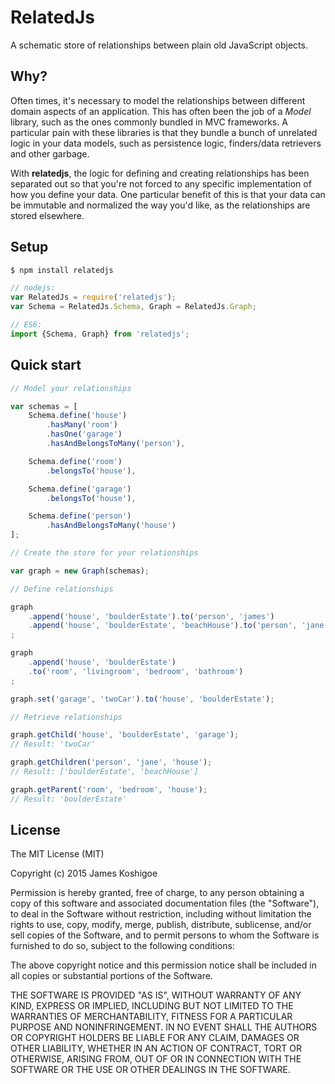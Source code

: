 # RelatedJs

A schematic store of relationships between plain old JavaScript objects.

## Why?

Often times, it's necessary to model the relationships between different domain
aspects of an application. This has often been the job of a *Model* library, such
as the ones commonly bundled in MVC frameworks. A particular pain with these
libraries is that they bundle a bunch of unrelated logic in your data models, such
as persistence logic, finders/data retrievers and other garbage.

With **relatedjs**, the logic for defining and creating relationships has been
separated out so that you're not forced to any specific implementation of how you
define your data. One particular benefit of this is that your data can be immutable
and normalized the way you'd like, as the relationships are stored elsewhere.

## Setup

```bash
$ npm install relatedjs
```

```javascript
// nodejs:
var RelatedJs = require('relatedjs');
var Schema = RelatedJs.Schema, Graph = RelatedJs.Graph;

// ES6:
import {Schema, Graph} from 'relatedjs';
```

## Quick start

```javascript
// Model your relationships

var schemas = [
    Schema.define('house')
        .hasMany('room')
        .hasOne('garage')
        .hasAndBelongsToMany('person'),

    Schema.define('room')
        .belongsTo('house'),

    Schema.define('garage')
        .belongsTo('house'),

    Schema.define('person')
        .hasAndBelongsToMany('house')
];

// Create the store for your relationships

var graph = new Graph(schemas);

// Define relationships

graph
    .append('house', 'boulderEstate').to('person', 'james')
    .append('house', 'boulderEstate', 'beachHouse').to('person', 'jane')
;

graph
    .append('house', 'boulderEstate')
    .to('room', 'livingroom', 'bedroom', 'bathroom')
;

graph.set('garage', 'twoCar').to('house', 'boulderEstate');

// Retrieve relationships

graph.getChild('house', 'boulderEstate', 'garage');
// Result: 'twoCar'

graph.getChildren('person', 'jane', 'house');
// Result: ['boulderEstate', 'beachHouse']

graph.getParent('room', 'bedroom', 'house');
// Result: 'boulderEstate'
```

## License

The MIT License (MIT)

Copyright (c) 2015 James Koshigoe

Permission is hereby granted, free of charge, to any person obtaining a copy
of this software and associated documentation files (the "Software"), to deal
in the Software without restriction, including without limitation the rights
to use, copy, modify, merge, publish, distribute, sublicense, and/or sell
copies of the Software, and to permit persons to whom the Software is
furnished to do so, subject to the following conditions:

The above copyright notice and this permission notice shall be included in
all copies or substantial portions of the Software.

THE SOFTWARE IS PROVIDED "AS IS", WITHOUT WARRANTY OF ANY KIND, EXPRESS OR
IMPLIED, INCLUDING BUT NOT LIMITED TO THE WARRANTIES OF MERCHANTABILITY,
FITNESS FOR A PARTICULAR PURPOSE AND NONINFRINGEMENT. IN NO EVENT SHALL THE
AUTHORS OR COPYRIGHT HOLDERS BE LIABLE FOR ANY CLAIM, DAMAGES OR OTHER
LIABILITY, WHETHER IN AN ACTION OF CONTRACT, TORT OR OTHERWISE, ARISING FROM,
OUT OF OR IN CONNECTION WITH THE SOFTWARE OR THE USE OR OTHER DEALINGS IN
THE SOFTWARE.